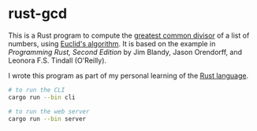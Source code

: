# rust-gcd

This is a Rust program to compute the
[greatest common divisor](https://en.wikipedia.org/wiki/Greatest_common_divisor)
of a list of numbers, using
[Euclid's algorithm](https://en.wikipedia.org/wiki/Euclidean_algorithm). It is
based on the example in _Programming Rust, Second Edition_
by Jim Blandy, Jason Orendorff, and Leonora F.S. Tindall (O'Reilly).

I wrote this program as part of my personal learning of the
[Rust language](https://www.rust-lang.org/).

```sh
# to run the CLI
cargo run --bin cli

# to run the web server
cargo run --bin server
```
